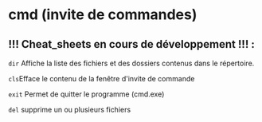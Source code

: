 # cmd (invite de commandes)

## !!! Cheat_sheets en cours de développement !!! :

`dir` Affiche la liste des fichiers et des dossiers contenus dans le répertoire.

`cls`Efface le contenu de la fenêtre d'invite de commande

`exit` Permet de quitter le programme (cmd.exe)

`del` supprime un ou plusieurs fichiers
